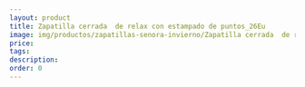 ```yaml
---
layout: product
title: Zapatilla cerrada  de relax con estampado de puntos_26Eu
image: img/productos/zapatillas-senora-invierno/Zapatilla cerrada  de relax con estampado de puntos_26Eu.webp
price: 
tags: 
description: 
order: 0
---
```

